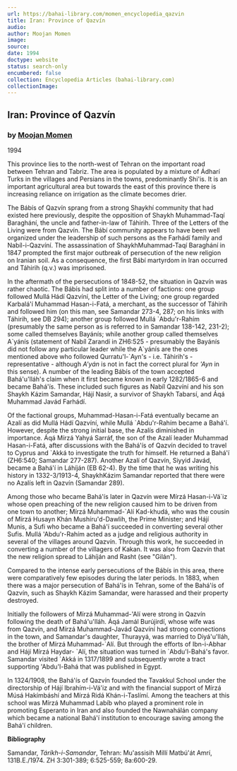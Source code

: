 ```yaml
---
url: https://bahai-library.com/momen_encyclopedia_qazvin
title: Iran: Province of Qazvín
audio: 
author: Moojan Momen
image: 
source: 
date: 1994
doctype: website
status: search-only
encumbered: false
collection: Encyclopedia Articles (bahai-library.com)
collectionImage: 
---
```



## Iran: Province of Qazvín

### by [Moojan Momen](https://bahai-library.com/author/Moojan+Momen)

1994


This province lies to the north-west of Tehran on the important road between Tehran and Tabriz. The area is populated by a mixture of Ádharí Turks in the villages and Persians in the towns, predominantly Shi'is. It is an important agricultural area but towards the east of this province there is increasing reliance on irrigation as the climate becomes drier.

The Bábís of Qazvín sprang from a strong Shaykhí community that had existed here previously, despite the opposition of Shaykh Muhammad-Taqí Baraghání, the uncle and father-in-law of Táhirih. Three of the Letters of the Living were from Qazvín. The Bábí community appears to have been well organized under the leadership of such persons as the Farhádí family and Nabíl-i-Qazvíní. The assassination of ShaykhMuhammad-Taqí Baraghání in 1847 prompted the first major outbreak of persecution of the new religion on Iranian soil. As a consequence, the first Bábí martyrdom in Iran occurred and Táhirih (q.v.) was imprisoned.

In the aftermath of the persecutions of 1848-52, the situation in Qazvín was rather chaotic. The Bábís had split into a number of factions: one group followed Mullá Hádí Qazvíní, the Letter of the Living; one group regarded Karbalá'í Muhammad Hasan-i-Fatá, a merchant, as the successor of Táhirih and followed him (on this man, see Samandar 273-4, 287; on his links with Táhirih, see DB 294); another group followed Mullá \`Abdu'r-Rahím (presumably the same person as is referred to in Samandar 138-142, 231-2); some called themselves Bayánís; while another group called themselves A\`yánís (statement of Nabíl Zarandí in ZH6:525 - presumably the Bayánís did not follow any particular leader while the A\`yánís are the ones mentioned above who followed Qurratu'l-\`Ayn's - i.e. Táhirih's - representative - although _A'yán_ is not in fact the correct plural for _'Ayn_ in this sense). A number of the leading Bábís of the town accepted Bahá'u'lláh's claim when it first became known in early 1282/1865-6 and became Bahá'ís. These included such figures as Nabíl Qazvíní and his son Shaykh Kázim Samandar, Hájí Nasír, a survivor of Shaykh Tabarsí, and Áqá Muhammad Javád Farhádí.

Of the factional groups, Muhammad-Hasan-i-Fatá eventually became an Azalí as did Mullá Hádí Qazvíní, while Mullá \`Abdu'r-Rahím became a Bahá'í. However, despite the strong initial base, the Azalís diminished in importance. Áqá Mírzá Yahyá Sarráf, the son of the Azalí leader Muhammad Hasan-i-Fatá, after discussions with the Bahá'ís of Qazvín decided to travel to Cyprus and \`Akká to investigate the truth for himself. He returned a Bahá'í (ZH6:540; Samandar 277-287). Another Azalí of Qazvín, Siyyid Javád, became a Bahá'í in Láhíján (EB 62-4). By the time that he was writing his history in 1332-3/1913-4, ShaykhKázim Samandar reported that there were no Azalís left in Qazvín (Samandar 289).

Among those who became Bahá'ís later in Qazvín were Mírzá Hasan-i-Vá\`iz whose open preaching of the new religion caused him to be driven from one town to another; Mírzá Muhammad-\`Alí Kad-khudá, who was the cousin of Mírzá Husayn Khán Mushíru'd-Dawlih, the Prime Minister; and Hájí Munis, a Sufi who became a Bahá'í succeeded in converting several other Sufis. Mullá 'Abdu'r-Rahím acted as a judge and religious authority in several of the villages around Qazvín. Through this work, he succeeded in converting a number of the villagers of Kakan. It was also from Qazvín that the new religion spread to Láhíján and Rasht (see "Gilán").

Compared to the intense early persecutions of the Bábís in this area, there were comparatively few episodes during the later periods. In 1883, when there was a major persecution of Bahá'ís in Tehran, some of the Bahá'ís of Qazvín, such as Shaykh Kázim Samandar, were harassed and their property destroyed.

Initially the followers of Mírzá Muhammad-'Alí were strong in Qazvín following the death of Bahá'u'lláh. Áqá Jamál Burújirdí, whose wife was from Qazvín, and Mírzá Muhammad-Javád Qazvíní had strong connections in the town, and Samandar's daughter, Thurayyá, was married to Diyá'u'lláh, the brother of Mírzá Muhammad-\`Alí. But through the efforts of Ibn-i-Abhar and Hájí Mírzá Haydar- \`Alí, the situation was turned in \`Abdu'l-Bahá's favor. Samandar visited \`Akká in 1317/1899 and subsequently wrote a tract supporting 'Abdu'l-Bahá that was published in Egypt.

In 1324/1908, the Bahá'ís of Qazvín founded the Tavakkul School under the directorship of Hájí Ibrahím-i-Vá'iz and with the financial support of Mírzá Músá Hakímbáshí and Mírzá Ridá Khán-i-Taslímí. Among the teachers at this school was Mírzá Muhammad Labíb who played a prominent role in promoting Esperanto in Iran and also founded the Nawnahálán company which became a national Bahá'í institution to encourage saving among the Bahá'í children.

**Bibliography**

Samandar, _Táríkh-i-Samandar_, Tehran: Mu'assisih Millí Matbú'át Amrí, 131B.E./1974. ZH 3:301-389; 6:525-559; 8a:600-29.
